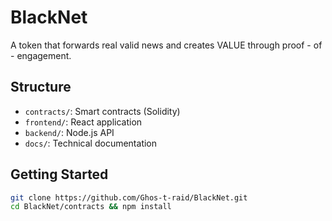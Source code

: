 # BlackNet
A token that forwards real valid news and creates VALUE through proof - of - engagement.

## Structure
- `contracts/`: Smart contracts (Solidity)
- `frontend/`: React application
- `backend/`: Node.js API
- `docs/`: Technical documentation

## Getting Started
```bash
git clone https://github.com/Ghos-t-raid/BlackNet.git
cd BlackNet/contracts && npm install
